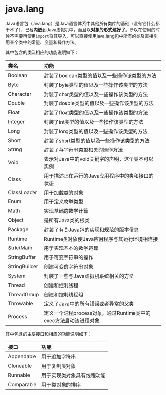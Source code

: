 # java.lang

Java语言包（java.lang）是Java语言体系中其他所有类库的基础（没有它什么都干不了），已经**内嵌**到Java虚拟机中，而且以**对象的形式建好了**。所以在使用的时候不需要再使用`import`将其导入，可以直接使用java.lang包中所有的类及直接引用某个类中的常量、变量和操作方法。

其中包含的类及相应的功能说明如下：

| 类名 | 功能 |
| :------------- | :------------- |
| Boolean |   	封装了boolean类型的值以及一些操作该类型的方法     |
|Byte   |  	封装了byte类型的值以及一些操作该类型的方法 |
|Character   |  	封装了char类型的值以及一些操作该类型的方法 |
|Double   |封装了double类型的值以及一些操作该类型的方法   |
|Float	|封装了float类型的值以及一些操作该类型的方法   |  
|Integer   |  	封装了int类型的值以及一些操作该类型的方法 |
|Long   |	封装了long类型的值以及一些操作该类型的方法   |
|Short   |封装了short类型的值以及一些操作该类型的方法   |
|String   |  	封装了与字符串类型相关的操作方法|
|Void   |	表示对Java中的void关键字的声明，这个类不可以实例   |
|Class| 用于描述正在运行的Java应用程序中的类和接口的状态  |
|ClassLoader | 用于加载类的对象|
|Enum   | 用于定义枚举类型   |
|Math   |  实现基础的数学计算 |
|Object   |  是所有Java类的根类 |
|Package   |  	封装了有关Java包的实现和规范的版本信息 |
|Runtime   |  Runtime类对象使Java应用程序与其运行环境相连接 |
|  StrictMath |   用于实现基本的数学运算|
|StringBuffer   | 用于可变字符串的操作  |
|StringBuilder   |  创建可变的字符串对象 |
|System   |封装了一些与Java虚拟机系统相关的方法|
|Thread   |  	创建和控制线程 |
|ThreadGroup   |  	创建和控制线程组 |
|Throwable   |  定义了Java中的所有错误或者异常的父类 |
|Process   |  	定义一个进程process对象，通过Runtime类中的exec方法启动该进程对象|

其中包含的主要接口和相应的功能说明如下：

| 接口 | 功能 |
| :------------- | :------------- |
| Appendable       |用于追加字符串      |
|Cloneable   |用于复制类对象   |
|Runnable   |  用于实现类对象具有线程功能 |
|Comparable   |用于类对象的排序   |
